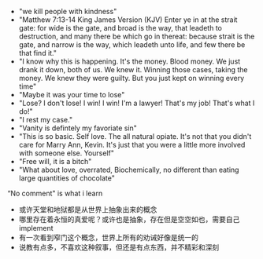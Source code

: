 - "we kill people with kindness"
- "Matthew 7:13-14 King James Version (KJV) Enter ye in at the strait gate: for wide is the gate, and broad is the way, that leadeth to destruction, and many there be which go in thereat: because strait is the gate, and narrow is the way, which leadeth unto life, and few there be that find it."
- "I know why this is happening. It's the money. Blood money. We just drank it down, both of us. We knew it. Winning those cases, taking the money. We knew they were guilty. But you just kept on winning every time"
- "Maybe it was your time to lose"
- "Lose? I don't lose! I win! I win! I'm a lawyer! That's my job! That's what I do!"
- "I rest my case."
- "Vanity is defintely my favoriate sin"
- "This is so basic. Self love. The all natural opiate. It's not that you didn't care for Marry Ann, Kevin. It's just that you were a little more involved with someone else. Yourself"
- "Free will, it is a bitch"
- "What about love, overrated, Biochemically, no different than eating large quantities of chocolate"

“No comment" is what i learn 
- 或许天堂和地狱都是从世界上抽象出来的概念
- 哪里存在着永恒的真爱呢？或许也是抽象，存在但是空空如也，需要自己implement
- 有一次看到窄门这个概念，世界上所有的劝诫好像是统一的
- 说教有点多，不喜欢这种叙事，但还是有点东西，并不精彩和深刻
